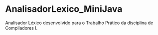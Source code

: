 # AnalisadorLexico_MiniJava
Analisador Léxico desenvolvido para o Trabalho Prático da disciplina de Compiladores I.
